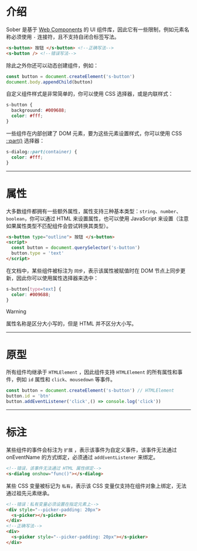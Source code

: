 # 介绍

Sober 是基于 [Web Components](https://developer.mozilla.org/zh-CN/docs/Web/API/Web_components) 的 UI 组件库，因此它有一些限制，例如元素名称必须使用 `-` 连接符，且不支持自闭合标签写法。
```html
<s-button> 按钮 </s-button> <!--正确写法-->
<s-button /> <!--错误写法-->
```

除此之外你还可以动态创建组件，例如：

```js
const button = document.createElement('s-button')
document.body.appendChild(button)
```

自定义组件样式是非常简单的，你可以使用 CSS 选择器，或是内联样式：

```css
s-button {
  backgrouund: #009688;
  color: #fff;
}
```

一些组件在内部创建了 DOM 元素，要为这些元素设置样式，你可以使用 CSS [::part()](https://developer.mozilla.org/zh-CN/docs/Web/CSS/::part) 选择器：

```css
s-dialog::part(container) {
  color: #fff;
}
```

---

# 属性

大多数组件都拥有一些额外属性，属性支持三种基本类型：`string`、`number`、`boolean`，你可以通过 HTML 来设置属性，也可以使用 JavaScript 来设置（注意如果属性类型不匹配组件会尝试转换其类型）。

```html
<s-button type="outline"> 按钮 </s-button>
<script>
  const button = document.querySelector('s-button')
  button.type = 'text'
</script>
```

在文档中，某些组件被标注为 `同步`，表示该属性被赋值时在 DOM 节点上同步更新，因此你可以使用属性选择器来选中：

```css
s-button[type=text] {
  color: #009688;
}
```

> [!WARNING]
> 属性名称是区分大小写的，但是 HTML 并不区分大小写。

---

# 原型

所有组件均继承于 `HTMLElement` ，因此组件支持 `HTMLElement` 的所有属性和事件，例如 `id` 属性和 `click`、`mousedown` 等事件。

```js
const button = document.createElement('s-button') // HTMLElement
button.id = 'btn'
button.addEventListener('click',() => console.log('click'))
```

---

# 标注

某些组件的事件会标注为 `扩展` ，表示该事件为自定义事件，该事件无法通过 onEventName 的方式绑定，必须通过 `addEventListener` 来绑定。

```html
<!--错误，该事件无法通过 HTML 属性绑定-->
<s-dialog onshow="func()"></s-dialog>
```

某些 CSS 变量被标记为 `私有`，表示该 CSS 变量仅支持在组件对象上绑定，无法通过祖先元素继承。

```html
<!--错误：私有变量必须设置在指定元素上-->
<div style="--picker-padding: 20px">
  <s-picker></s-picker>
</div>
<!--正确写法-->
<div>
  <s-picker style="--picker-padding: 20px"></s-picker>
</div>
```